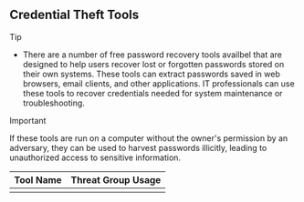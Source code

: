 ## Credential Theft Tools

> [!TIP]
> - There are a number of free password recovery tools availbel that are designed to help users recover lost or forgotten passwords stored on their own systems.
These tools can extract passwords saved in web browsers, email clients, and other applications.
IT professionals can use these tools to recover credentials needed for system maintenance or troubleshooting.

> [!IMPORTANT]
> If these tools are run on a computer without the owner's permission by an adversary, they can be used to harvest passwords illicitly, leading to unauthorized access to sensitive information.

| Tool Name | Threat Group Usage |
|---|---|
| | |
